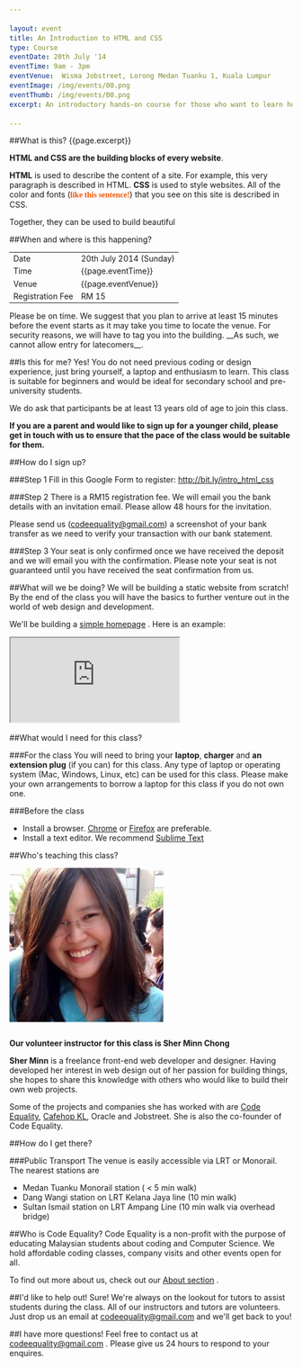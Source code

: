 ```yaml
---

layout: event
title: An Introduction to HTML and CSS
type: Course
eventDate: 20th July '14
eventTime: 9am - 3pm
eventVenue:  Wisma Jobstreet, Lorong Medan Tuanku 1, Kuala Lumpur 
eventImage: /img/events/00.png
eventThumb: /img/events/00.png
excerpt: An introductory hands-on course for those who want to learn how to build websites with HTML and CSS.

---
```

<!-- <a class="large" target="_blank" href="/img/events/intro-js/intro-js-poster.png">Event poster</a>
-->

##What is this?
{{page.excerpt}} 

__HTML and CSS are the building blocks of every website__. 

__HTML__ is used to describe the content of a site. For example, this very paragraph is described in HTML. __CSS__ is used to style websites. All of the color and fonts (<span style="color:#f25405; font-weight:bold; font-family:Arvo, serif">like this sentence!</span>) that you see on this site is described in CSS. 

Together, they can be used to build beautiful 

##When and where is this happening?
<table class="ce-event-details-table">
<tr>
	<td>Date</td>
	<td>20th July 2014 (Sunday)</td>
</tr>

<tr>
	<td>Time</td>
	<td>{{page.eventTime}}</td>
</tr>

<tr>
	<td>Venue</td>
	<td>{{page.eventVenue}}</td>
</tr>
<tr>
	<td>Registration Fee</td>
	<td>RM 15</td>
</tr>
</table>
Please be on time. We suggest that you plan to arrive at least 15 minutes before the event starts as it may take you time to locate the venue. For security reasons, we will have to tag you into the building. __As such, we cannot allow entry for latecomers__.

##Is this for me?
Yes! You do not need previous coding or design experience, just bring yourself, a laptop and enthusiasm to learn. This class is suitable for beginners and would be ideal for secondary school and pre-university students.

We do ask that participants be at least 13 years old of age to join this class. 

__If you are a parent and would like to sign up for a younger child, please get in touch with us to ensure that the pace of the class would be suitable for them.__


##How do I sign up?

###Step 1
Fill in this Google Form to register:
<a href="http://bit.ly/intro_html_css" target="_blank">http://bit.ly/intro_html_css</a>

###Step 2
There is a RM15 registration fee. We will email you the bank details with an invitation email. Please allow 48 hours for the invitation.

Please send us (<a href="mailto:codeequality@gmail.com">codeequality@gmail.com</a>) a screenshot of your bank transfer as we need to verify your transaction with our bank statement. 

###Step 3
Your seat is only confirmed once we have received the deposit and we will email you with the confirmation. Please note your seat is not guaranteed until you have received the seat confirmation from us.


##What will we be doing?
We will be building a static website from scratch! By the end of the class you will have the basics to further venture out in the world of web design and development.

We'll be building a
<a href="http://mcopages.com/sherminn/" target="_blank">simple homepage</a>
. Here is an example:

<iframe class="ce-event-teaser-iframe" src="http://mcopages.com/sherminn/"></iframe>

##What would I need for this class?

###For the class
You will need to bring your __laptop__, __charger__ and __an extension plug__ (if you can) for this class. Any type of laptop or operating system (Mac, Windows, Linux, etc) can be used for this class. Please make your own arrangements to borrow a laptop for this class if you do not own one.

###Before the class
* Install a browser. [Chrome](https://www.google.com/intl/en/chrome/browser/) or [Firefox](http://www.mozilla.org/en-US/firefox/new/) are preferable.
* Install a text editor. We recommend [Sublime Text](http://www.sublimetext.com/)


##Who's teaching this class?

<div class="row">
<div class="col-sm-3 col-lg-2">
<img class="img-responsive" src="/img/events/intro-html/sherminn.jpg" style="padding-bottom: 12px"/>
</div>

<div class="col-sm-9 col-lg-10">
	<p><strong>Our volunteer instructor for this class is Sher Minn Chong</strong></p>
<p>
	<strong>Sher Minn</strong> is a freelance front-end web developer and designer. Having developed her interest in web design out of her passion for building things, she hopes to share this knowledge with others who would like to build their own web projects. </p>

<p>
	Some of the projects and companies she has worked with are <a target="_blank" href="http://codeequality.org">Code Equality</a>, <a target="_blank" href="http://cafehopkl.com">Cafehop KL</a>, Oracle and Jobstreet. She is also the co-founder of Code Equality.
</p>
</div>
</div>

##How do I get there?

###Public Transport
The venue is easily accessible via LRT or Monorail. The nearest stations are

* Medan Tuanku Monorail station (
< 5 min walk)
* Dang Wangi station on LRT Kelana Jaya line (10 min walk)
* Sultan Ismail station on LRT Ampang Line (10 min walk via overhead bridge)

 
##Who is Code Equality? 
Code Equality is a non-profit with the purpose of educating Malaysian students about coding and Computer Science. We hold affordable coding classes, company visits and other events open for all.  

To find out more about us, check out our <a href="http://codeequality.org/index.html#about">About section</a>
. 

##I'd like to help out!
Sure! We're always on the lookout for tutors to assist students during the class. All of our instructors and tutors are volunteers. Just drop us an email at
<a href="mailto:codeequality@gmail.com">codeequality@gmail.com</a>
and we'll get back to you!

##I have more questions!
Feel free to contact us at
<a href="mailto:codeequality@gmail.com">codeequality@gmail.com</a>
. Please give us 24 hours to respond to your enquires.